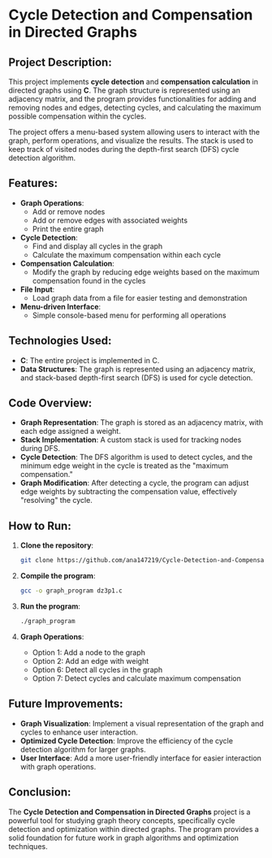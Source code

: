 # Cycle Detection and Compensation in Directed Graphs

## Project Description:
This project implements **cycle detection** and **compensation calculation** in directed graphs using **C**. The graph structure is represented using an adjacency matrix, and the program provides functionalities for adding and removing nodes and edges, detecting cycles, and calculating the maximum possible compensation within the cycles.

The project offers a menu-based system allowing users to interact with the graph, perform operations, and visualize the results. The stack is used to keep track of visited nodes during the depth-first search (DFS) cycle detection algorithm.

## Features:
- **Graph Operations**:
  - Add or remove nodes
  - Add or remove edges with associated weights
  - Print the entire graph
- **Cycle Detection**:
  - Find and display all cycles in the graph
  - Calculate the maximum compensation within each cycle
- **Compensation Calculation**:
  - Modify the graph by reducing edge weights based on the maximum compensation found in the cycles
- **File Input**:
  - Load graph data from a file for easier testing and demonstration
- **Menu-driven Interface**:
  - Simple console-based menu for performing all operations

## Technologies Used:
- **C**: The entire project is implemented in C.
- **Data Structures**: The graph is represented using an adjacency matrix, and stack-based depth-first search (DFS) is used for cycle detection.

## Code Overview:
- **Graph Representation**: The graph is stored as an adjacency matrix, with each edge assigned a weight.
- **Stack Implementation**: A custom stack is used for tracking nodes during DFS.
- **Cycle Detection**: The DFS algorithm is used to detect cycles, and the minimum edge weight in the cycle is treated as the "maximum compensation."
- **Graph Modification**: After detecting a cycle, the program can adjust edge weights by subtracting the compensation value, effectively "resolving" the cycle.

## How to Run:
1. **Clone the repository**:
    ```bash
    git clone https://github.com/ana147219/Cycle-Detection-and-Compensation-in-Directed-Graphs.git
    ```

2. **Compile the program**:
    ```bash
    gcc -o graph_program dz3p1.c
    ```

3. **Run the program**:
    ```bash
    ./graph_program
    ```

4. **Graph Operations**:
    - Option 1: Add a node to the graph
    - Option 2: Add an edge with weight
    - Option 6: Detect all cycles in the graph
    - Option 7: Detect cycles and calculate maximum compensation

## Future Improvements:
- **Graph Visualization**: Implement a visual representation of the graph and cycles to enhance user interaction.
- **Optimized Cycle Detection**: Improve the efficiency of the cycle detection algorithm for larger graphs.
- **User Interface**: Add a more user-friendly interface for easier interaction with graph operations.

## Conclusion:
The **Cycle Detection and Compensation in Directed Graphs** project is a powerful tool for studying graph theory concepts, specifically cycle detection and optimization within directed graphs. The program provides a solid foundation for future work in graph algorithms and optimization techniques.
